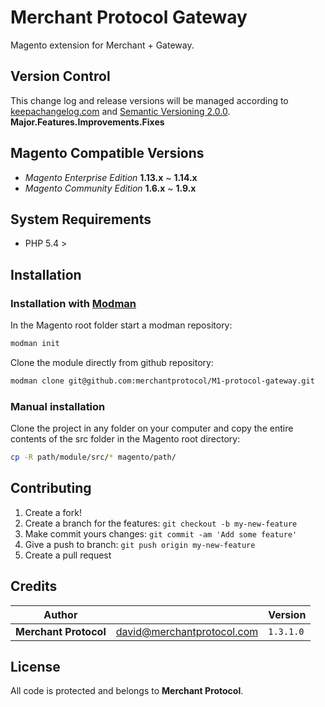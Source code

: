 # Merchant Protocol Gateway

Magento extension for Merchant + Gateway.

## Version Control

This change log and release versions will be managed according to [keepachangelog.com](http://keepachangelog.com/) and [Semantic Versioning 2.0.0](http://semver.org/).  **Major.Features.Improvements.Fixes**

## Magento Compatible Versions

* *Magento Enterprise Edition* **1.13.x** ~ **1.14.x**
* *Magento Community Edition* **1.6.x** ~ **1.9.x**

## System Requirements

* PHP 5.4 >

## Installation

### Installation with [Modman](https://github.com/colinmollenhour/modman)

In the Magento root folder start a modman repository:

```bash
modman init
```

Clone the module directly from github repository:

```bash
modman clone git@github.com:merchantprotocol/M1-protocol-gateway.git
```

### Manual installation

Clone the project in any folder on your computer and copy the entire contents of the src folder in the Magento root directory:

```bash
cp -R path/module/src/* magento/path/
```

## Contributing

1. Create a fork!
2. Create a branch for the features: `git checkout -b my-new-feature`
3. Make commit yours changes: `git commit -am 'Add some feature'`
4. Give a push to branch: `git push origin my-new-feature`
5. Create a pull request

## Credits

Author||Version
--- | --- | ---
**Merchant Protocol** | david@merchantprotocol.com | `1.3.1.0`

## License

All code is protected and belongs to **Merchant Protocol**.
